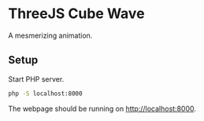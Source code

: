 # ThreeJS Cube Wave
A mesmerizing animation.

## Setup
Start PHP server.
```bash
php -S localhost:8000
```
The webpage should be running on [http://localhost:8000](http://localhost:8000).



